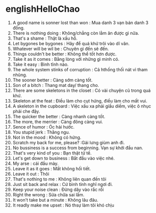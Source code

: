 # englishHelloChao
 1. A good name is sonner lost than won : Mua danh 3 vạn bán danh 3 đồng.
 2. There is nothing doing : Không/chẳng còn lằm ăn được gì nữa.
 3. That's a shame : Thật là xấu hỗ.
 4. Let bygones be bygones : Hãy để quá khứ trôi vào dĩ vãn.
 5. Whatever will be wil be : Chuyên gì đến sẽ đến.
 6. Things couldn't be better : Không thể tốt hơn được.
 7. Take it as it comes : Bằng lòng với những gì minh có.
 8. Take it easy : Bình tĩnh nào.
 9. The whole system stinks of corruption : Cả hthống thối nát vì tham nhũng.
 10. The sooner better : Càng sớm càng tốt.
 11. Son of a bitch : Thang mat day/ thang cho.
 12. There are some skeletons in the closet : Có vài chuyện cũ trong quá khứ.
 13. Skeleton at the feat : Điều làm cho cụt hứng, điều làm cho mất vui.
 14. A skeleton in the cupboard : Việc xấu xa phải giấu diếm, việc ô nhục phải che đậy.
 15. The quicker the better : Càng nhanh càng tốt.
 16. The more, the merrier : Càng đông càng vui.
 17. Sence of humor : Óc hài hước.
 18. You stupid jerk : Thằng ngu.
 19. Not in the mood : Không có hứng.
 20. Scratch my back for me, please? :Gải lưng giùm anh đi.
 21. No bussiness is a success from beginning. Vạn sự khởi đầu nan.
 22. That's very kind of you : Bạn thật tử tế.
 23. Let's get down to business : Bắt đầu vào việc nhé.
 24. My arse : cái đầu mày.    
 25. Leave it as it goes : Mất không hối tiết.
 26. Leave it out : Thôi 
 27. That's nothing to me : Không liên quan đến tôi
 28. Just sit back and relax : Cứ bình tỉnh nghĩ ngơi đi.
 29. Keep your noise clean : Đừng dây vào rắc rối 
 30. Right the wrong : Sửa chữa sai lầm. 
 31. It won't take but a minute : Không lâu đâu.
 32. It readly make me upset : Nó thsự làm tôi khó chịu
